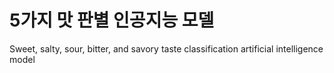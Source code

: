 # 5가지 맛 판별 인공지능 모델
Sweet, salty, sour, bitter, and savory taste classification artificial intelligence model
